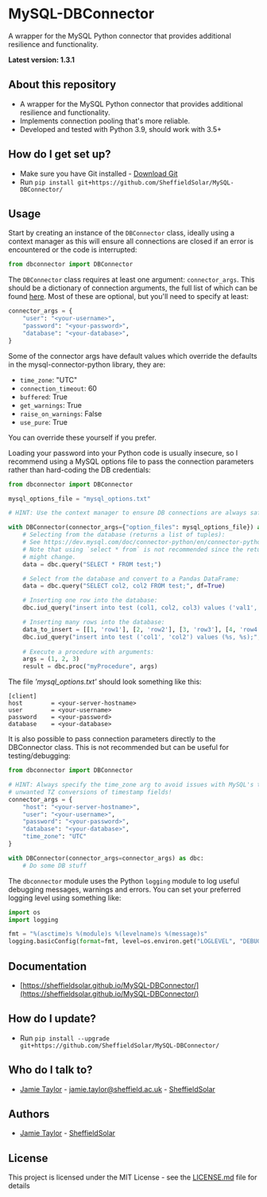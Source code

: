 # MySQL-DBConnector

A  wrapper for the MySQL Python connector that provides additional resilience and functionality.

**Latest version: 1.3.1**

## About this repository

* A wrapper for the MySQL Python connector that provides additional resilience and functionality.
* Implements connection pooling that's more reliable.
* Developed and tested with Python 3.9, should work with 3.5+

## How do I get set up?

* Make sure you have Git installed - [Download Git](https://git-scm.com/downloads)
* Run `pip install git+https://github.com/SheffieldSolar/MySQL-DBConnector/`

## Usage
Start by creating an instance of the `DBConnector` class, ideally using a context manager as this will ensure all connections are closed if an error is encountered or the code is interrupted:

```Python
from dbconnector import DBConnector
```

The `DBConnector` class requires at least one argument: `connector_args`. This should be a dictionary of connection arguments, the full list of which can be found [here](https://dev.mysql.com/doc/connector-python/en/connector-python-connectargs.html). Most of these are optional, but you'll need to specify at least:

```Python
connector_args = {
    "user": "<your-username>",
    "password": "<your-password>",
    "database": "<your-database>",
}
```

Some of the connector args have default values which override the defaults in the mysql-connector-python library, they are:

- `time_zone`: "UTC"
- `connection_timeout`: 60
- `buffered`: True
- `get_warnings`: True
- `raise_on_warnings`: False
- `use_pure`: True

You can override these yourself if you prefer.

Loading your password into your Python code is usually insecure, so I recommend using a MySQL options file to pass the connection parameters rather than hard-coding the DB credentials:
```Python
from dbconnector import DBConnector

mysql_options_file = "mysql_options.txt"

# HINT: Use the context manager to ensure DB connections are always safely closed

with DBConnector(connector_args={"option_files": mysql_options_file}) as dbc:
    # Selecting from the database (returns a list of tuples):
    # See https://dev.mysql.com/doc/connector-python/en/connector-python-api-mysqlcursor-fetchall.html
    # Note that using `select * from` is not recommended since the returned columns or their order
    # might change.
    data = dbc.query("SELECT * FROM test;")

    # Select from the database and convert to a Pandas DataFrame:
    data = dbc.query("SELECT col2, col2 FROM test;", df=True)

    # Inserting one row into the database:
    dbc.iud_query("insert into test (col1, col2, col3) values ('val1', 'val2', 'val3');")

    # Inserting many rows into the database:
    data_to_insert = [[1, 'row1'], [2, 'row2'], [3, 'row3'], [4, 'row4']]
    dbc.iud_query("insert into test ('col1', 'col2') values (%s, %s);", data_to_insert)
    
    # Execute a procedure with arguments:
    args = (1, 2, 3)
    result = dbc.proc("myProcedure", args)
```

The file _'mysql_options.txt'_ should look something like this:

```
[client]
host        = <your-server-hostname>
user        = <your-username>
password    = <your-password>
database    = <your-database>
```

It is also possible to pass connection parameters directly to the DBConnector class. This is not recommended but can be useful for testing/debugging:

```Python
from dbconnector import DBConnector

# HINT: Always specify the time_zone arg to avoid issues with MySQL's timezone-naive datetimes or
# unwanted TZ conversions of timestamp fields!
connector_args = {
    "host": "<your-server-hostname>",
    "user": "<your-username>",
    "password": "<your-password>",
    "database": "<your-database>",
    "time_zone": "UTC"
}

with DBConnector(connector_args=connector_args) as dbc:
    # Do some DB stuff
```

The `dbconnector` module uses the Python `logging` module to log useful debugging messages, warnings and errors. You can set your preferred logging level using something like:

```Python
import os
import logging

fmt = "%(asctime)s %(module)s %(levelname)s %(message)s"
logging.basicConfig(format=fmt, level=os.environ.get("LOGLEVEL", "DEBUG"))
```

## Documentation

- [https://sheffieldsolar.github.io/MySQL-DBConnector/](https://sheffieldsolar.github.io/MySQL-DBConnector/)

## How do I update?

- Run `pip install --upgrade git+https://github.com/SheffieldSolar/MySQL-DBConnector/`

## Who do I talk to?

- [Jamie Taylor](https://github.com/JamieTaylor-TUOS) - [jamie.taylor@sheffield.ac.uk](mailto:jamie.taylor@sheffield.ac.uk "Email Jamie") - [SheffieldSolar](https://github.com/SheffieldSolar)

## Authors

- [Jamie Taylor](https://github.com/JamieTaylor-TUOS) - [SheffieldSolar](https://github.com/SheffieldSolar)

## License

This project is licensed under the MIT License - see the [LICENSE.md](LICENSE.md) file for details
